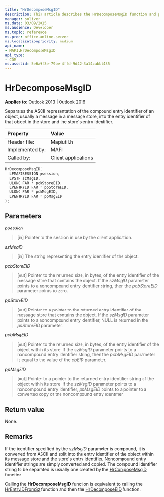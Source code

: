 ```yaml
---
title: "HrDecomposeMsgID"
description: This article describes the HrDecomposeMsgID function and provides syntax, parameters, and return value.
manager: soliver
ms.date: 03/09/2015
ms.audience: Developer
ms.topic: reference
ms.prod: office-online-server
ms.localizationpriority: medium
api_name:
- MAPI.HrDecomposeMsgID
api_type:
- COM
ms.assetid: 5e6a9f3e-79be-4ffd-9d42-3a14cabb1435
---
```


# HrDecomposeMsgID

**Applies to**: Outlook 2013 | Outlook 2016

Separates the ASCII representation of the compound entry identifier of an object, usually a message in a message store, into the entry identifier of that object in the store and the store's entry identifier.

|Property |Value |
|:-----|:-----|
|Header file:  <br/> |Mapiutil.h  <br/> |
|Implemented by:  <br/> |MAPI  <br/> |
|Called by:  <br/> |Client applications  <br/> |

```cpp
HrDecomposeMsgID(
  LPMAPISESSION psession,
  LPSTR szMsgID,
  ULONG FAR * pcbStoreEID,
  LPENTRYID FAR * ppStoreEID,
  ULONG FAR * pcbMsgEID,
  LPENTRYID FAR * ppMsgEID
);
```

## Parameters

 _psession_

> [in] Pointer to the session in use by the client application.

 _szMsgID_

> [in] The string representing the entry identifier of the object.

 _pcbStoreEID_

> [out] Pointer to the returned size, in bytes, of the entry identifier of the message store that contains the object. If the _szMsgID_ parameter points to a noncompound entry identifier string, then the _pcbStoreEID_ parameter points to zero.

 _ppStoreEID_

> [out] Pointer to a pointer to the returned entry identifier of the message store that contains the object. If the _szMsgID_ parameter points to a noncompound entry identifier, NULL is returned in the _ppStoreEID_ parameter.

 _pcbMsgEID_

> [out] Pointer to the returned size, in bytes, of the entry identifier of the object within its store. If the _szMsgID_ parameter points to a noncompound entry identifier string, then the  _pcbMsgEID_ parameter is equal to the value of the _cbEID_ parameter.

 _ppMsgEID_

> [out] Pointer to a pointer to the returned entry identifier string of the object within its store. If the _szMsgID_ parameter points to a noncompound entry identifier, _ppMsgEID_ points to a pointer to a converted copy of the noncompound entry identifier.

## Return value

None.

## Remarks

If the identifier specified by the _szMsgID_ parameter is compound, it is converted from ASCII and split into the entry identifier of the object within its message store and the store's entry identifier. Noncompound entry identifier strings are simply converted and copied. The compound identifier string to be separated is usually one created by the [HrComposeMsgID](hrcomposemsgid.md) function.

Calling the **HrDecomposeMsgID** function is equivalent to calling the [HrEntryIDFromSz](hrentryidfromsz.md) function and then the [HrDecomposeEID](hrdecomposeeid.md) function.
